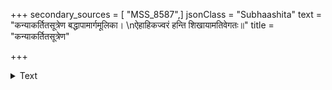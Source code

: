 +++
secondary_sources = [ "MSS_8587",]
jsonClass = "Subhaashita"
text = "कन्याकर्तितसूत्रेण बद्धापामार्गमूलिका।  \nऐहाहिकज्वरं हन्ति शिखायामतिवेगतः॥"
title = "कन्याकर्तितसूत्रेण"

+++

<details><summary>Text</summary>

कन्याकर्तितसूत्रेण बद्धापामार्गमूलिका।  
ऐहाहिकज्वरं हन्ति शिखायामतिवेगतः॥
</details>
